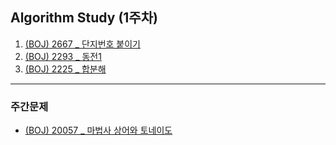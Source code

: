 ## Algorithm Study (1주차)

1. [(BOJ) 2667 _ 단지번호 붙이기](https://www.acmicpc.net/problem/2667)
2. [(BOJ) 2293 _ 동전1](https://www.acmicpc.net/problem/2293)
3. [(BOJ) 2225 _ 합분해](https://www.acmicpc.net/problem/2225)
---
### 주간문제
- [(BOJ) 20057 _ 마법사 상어와 토네이도](https://www.acmicpc.net/problem/20057)